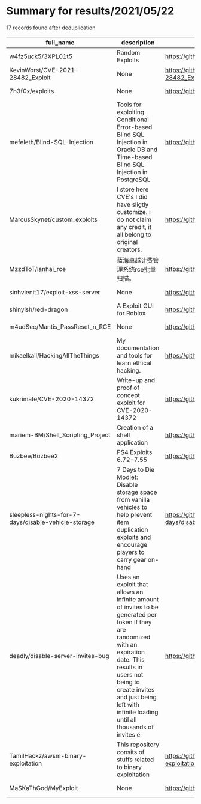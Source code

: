 
# Summary for results/2021/05/22
    
17 records found after deduplication

| full_name | description | html_url | matched_list | matched_count | pushed_at | size | stargazers_count | language | forks_count |
|-----------------------------------------------------|------------------------------------------------------------------------------------------------------------------------------------------------------------------------------------------------------------------------------------------------------------------|------------------------------------------------------------------------|----------------------|-----------------|---------------------------|--------|--------------------|------------|---------------|
| w4fz5uck5/3XPL01t5 | Random Exploits | https://github.com/w4fz5uck5/3XPL01t5 | ['exploit'] | 1 | 2021-05-22 19:36:48+00:00 | 1951 | 17 | Python | 13 |
| KevinWorst/CVE-2021-28482_Exploit | None | https://github.com/KevinWorst/CVE-2021-28482_Exploit | ['cve-2', 'exploit'] | 2 | 2021-05-22 00:19:26+00:00 | 225 | 0 | | 0 |
| 7h3f0x/exploits | None | https://github.com/7h3f0x/exploits | ['exploit'] | 1 | 2021-05-22 19:12:51+00:00 | 47 | 0 | Python | 0 |
| mefeleth/Blind-SQL-Injection | Tools for exploiting Conditional Error-based Blind SQL Injection in Oracle DB and Time-based Blind SQL Injection in PostgreSQL | https://github.com/mefeleth/Blind-SQL-Injection | ['exploit'] | 1 | 2021-05-22 16:13:01+00:00 | 27 | 0 | Python | 0 |
| MarcusSkynet/custom_exploits | I store here CVE's I did have sligtly customize. I do not claim any credit, it all belong to original creators. | https://github.com/MarcusSkynet/custom_exploits | ['exploit'] | 1 | 2021-05-22 13:55:44+00:00 | 3 | 0 | Python | 0 |
| MzzdToT/lanhai_rce | 蓝海卓越计费管理系统rce批量扫描。 | https://github.com/MzzdToT/lanhai_rce | ['rce'] | 1 | 2021-05-22 02:41:30+00:00 | 23 | 1 | Python | 1 |
| sinhvienit17/exploit-xss-server | None | https://github.com/sinhvienit17/exploit-xss-server | ['exploit'] | 1 | 2021-05-22 02:31:54+00:00 | 0 | 0 | | 0 |
| shinyish/red-dragon | A Exploit GUI for Roblox | https://github.com/shinyish/red-dragon | ['exploit'] | 1 | 2021-05-22 10:22:59+00:00 | 6 | 0 | Lua | 0 |
| m4udSec/Mantis_PassReset_n_RCE | None | https://github.com/m4udSec/Mantis_PassReset_n_RCE | ['rce'] | 1 | 2021-05-22 20:29:02+00:00 | 23 | 0 | Python | 0 |
| mikaelkall/HackingAllTheThings | My documentation and tools for learn ethical hacking. | https://github.com/mikaelkall/HackingAllTheThings | ['exploit'] | 1 | 2021-05-22 19:54:56+00:00 | 218205 | 60 | Python | 25 |
| kukrimate/CVE-2020-14372 | Write-up and proof of concept exploit for CVE-2020-14372 | https://github.com/kukrimate/CVE-2020-14372 | ['cve-2', 'exploit'] | 2 | 2021-05-22 16:08:48+00:00 | 3 | 0 | Python | 0 |
| mariem-BM/Shell_Scripting_Project | Creation of a shell application | https://github.com/mariem-BM/Shell_Scripting_Project | ['shellcode'] | 1 | 2021-05-22 07:13:10+00:00 | 14 | 0 | nan | 0 |
| Buzbee/Buzbee2 | PS4 Exploits 6.72-7.55 | https://github.com/Buzbee/Buzbee2 | ['exploit'] | 1 | 2021-05-22 11:36:51+00:00 | 5000 | 2 | JavaScript | 0 |
| sleepless-nights-for-7-days/disable-vehicle-storage | 7 Days to Die Modlet: Disable storage space from vanilla vehicles to help prevent item duplication exploits and encourage players to carry gear on-hand | https://github.com/sleepless-nights-for-7-days/disable-vehicle-storage | ['exploit'] | 1 | 2021-05-22 03:11:24+00:00 | 9 | 0 | | 1 |
| deadly/disable-server-invites-bug | Uses an exploit that allows an infinite amount of invites to be generated per token if they are randomized with an expiration date. This results in users not being to create invites and just being left with infinite loading until all thousands of invites e | https://github.com/deadly/disable-server-invites-bug | ['exploit'] | 1 | 2021-05-22 21:46:41+00:00 | 40 | 0 | Python | 0 |
| TamilHackz/awsm-binary-exploitation | This repository consits of stuffs related to binary exploitation | https://github.com/TamilHackz/awsm-binary-exploitation | ['exploit'] | 1 | 2021-05-22 19:24:56+00:00 | 76929 | 4 | | 3 |
| MaSKaThGod/MyExploit | None | https://github.com/MaSKaThGod/MyExploit | ['exploit'] | 1 | 2021-05-22 19:08:17+00:00 | 8974 | 0 | | 0 |
